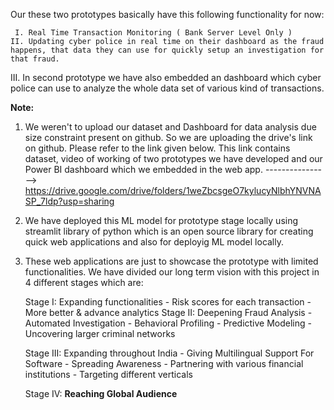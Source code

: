 Our these two prototypes basically have this following functionality for now:

     I. Real Time Transaction Monitoring ( Bank Server Level Only )
    II. Updating cyber police in real time on their dashboard as the fraud happens, that data they can use for quickly setup an investigation for that fraud.
   III. In second prototype we have also embedded an dashboard which cyber police can use to analyze the whole data set of various kind of transactions. 

**Note:** 

1. We weren't to upload our dataset and Dashboard for data analysis due size constraint present on github. So we are uploading the drive's link on github. Please refer to the link given below. This link contains dataset, video of working of two prototypes we have developed and our Power BI dashboard which we embedded in the web app.
 ---------------->  https://drive.google.com/drive/folders/1weZbcsgeO7kylucyNlbhYNVNASP_7ldp?usp=sharing
   
2. We have deployed this ML model for prototype stage locally using streamlit library of python which is an open source library for creating quick web applications and also for deployig ML model locally.
   
3. These web applications are just to showcase the prototype with limited functionalities. We have divided our long term vision with this project in 4 different stages which are:

   Stage I:
    Expanding functionalities
         - Risk scores for each transaction 
         - More better & advance analytics
   Stage II:
    Deepening Fraud Analysis
         - Automated Investigation
         - Behavioral Profiling
         - Predictive Modeling
         - Uncovering larger criminal networks

   Stage III:
     Expanding throughout India
         - Giving Multilingual Support For Software 
         - Spreading Awareness
         - Partnering with various financial institutions
         - Targeting different verticals 
   
   Stage IV:
     **Reaching Global Audience**


